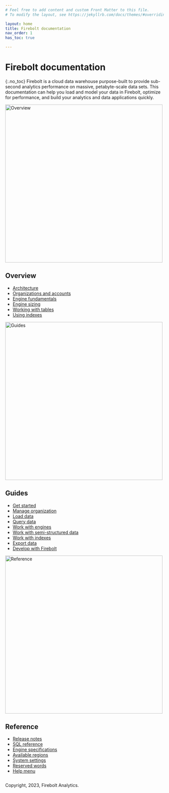 ```yaml
---
# Feel free to add content and custom Front Matter to this file.
# To modify the layout, see https://jekyllrb.com/docs/themes/#overriding-theme-defaults

layout: home
title: Firebolt documentation
nav_order: 1
has_toc: true

---
```

# Firebolt documentation
{:.no_toc}
Firebolt is a cloud data warehouse purpose-built to provide sub-second analytics performance on massive, petabyte-scale data sets. This documentation can help you load and model your data in Firebolt, optimize for performance, and build your analytics and data applications quickly.

<div class="column">
<img src="../../assets/images/docs_getting_started_illustration.svg" alt="Overview" width="500"/>

<h2>Overview</h2>

- [Architecture](Overview/architecture-overview.md)
- [Organizations and accounts](Overview/organizations-accounts.md)
- [Engine fundamentals](Overview/understanding-engine-fundamentals.md)
- [Engine sizing](Overview/choosing-an-engine.md)
- [Working with tables](Overview/working-with-tables/working-with-tables.md)
- [Using indexes](Overview/using-indexes.md)

<img src="../../assets/images/docs_shedule_call_illustration.svg" alt="Guides" width="500"/>

<h2>Guides</h2>

- [Get started](Guides/getting-started.md)
- [Manage organization](Guides/managing-your-organization/index.md)
- [Load data](Guides/loading-data/loading-data.md)
- [Query data](Guides/query-data/index.md)
- [Work with engines](Guides/working-with-engines/working-with-engines.md)
- [Work with semi-structured data](Guides/working-with-semi-structured-data/working-with-semi-structured-data.md)
- [Work with indexes](Guides/working-with-indexes/index.md)
- [Export data](Guides/exporting-data.md)
- [Develop with Firebolt](Guides/developing-with-firebolt/index.md)


<img src="../../assets/images/docs_whitepaper_illustration.svg" alt="Reference" width="500"/>

<h2>Reference</h2>

- [Release notes](Reference/release-notes/release-notes.md)
- [SQL reference](sql_reference/index.md)
- [Engine specifications](Reference/available-engine-specs.md)
- [Available regions](Reference/available-regions.md)
- [System settings](Reference/system-settings.md)
- [Reserved words](Reference/reserved-words.md)
- [Help menu](Reference/help-menu.md)
  </div> 

Copyright, 2023, Firebolt Analytics.